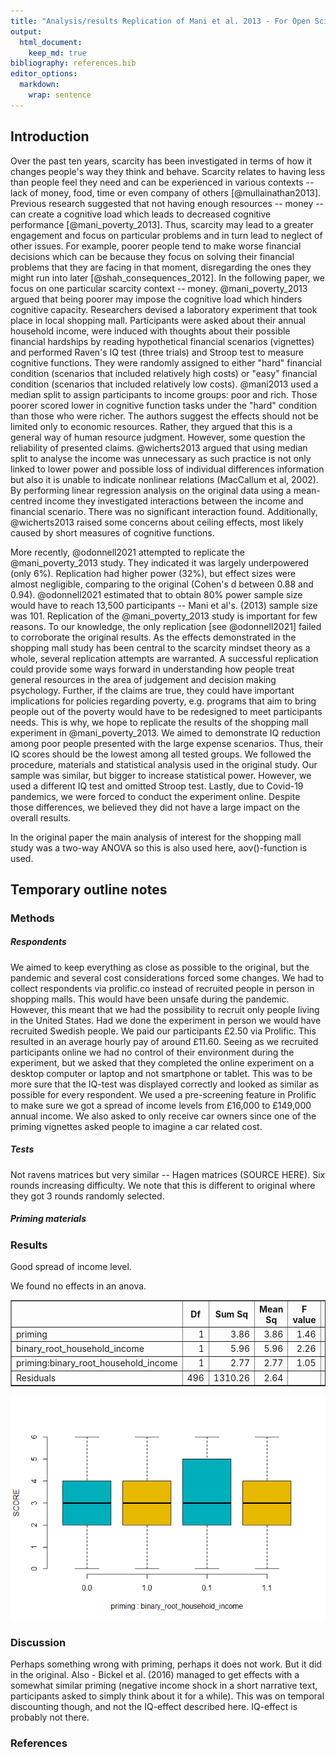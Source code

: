 ```yaml
---
title: "Analysis/results Replication of Mani et al. 2013 - For Open Science course"
output:
  html_document: 
    keep_md: true
bibliography: references.bib
editor_options: 
  markdown: 
    wrap: sentence
---
```


<!-- KNITTING ONLY WORKS IN HTML FOR NOW.  -->



## Introduction

Over the past ten years, scarcity has been investigated in terms of how it changes people's way they think and behave.
Scarcity relates to having less than people feel they need and can be experienced in various contexts -- lack of money, food, time or even company of others [@mullainathan2013].
Previous research suggested that not having enough resources -- money -- can create a cognitive load which leads to decreased cognitive performance [@mani_poverty_2013].
Thus, scarcity may lead to a greater engagement and focus on particular problems and in turn lead to neglect of other issues.
For example, poorer people tend to make worse financial decisions which can be because they focus on solving their financial problems that they are facing in that moment, disregarding the ones they might run into later [@shah_consequences_2012].
In the following paper, we focus on one particular scarcity context -- money.
@mani_poverty_2013 argued that being poorer may impose the cognitive load which hinders cognitive capacity.
Researchers devised a laboratory experiment that took place in local shopping mall.
Participants were asked about their annual household income, were induced with thoughts about their possible financial hardships by reading hypothetical financial scenarios (vignettes) and performed Raven's IQ test (three trials) and Stroop test to measure cognitive functions.
They were randomly assigned to either "hard" financial condition (scenarios that included relatively high costs) or "easy" financial condition (scenarios that included relatively low costs).
@mani2013 used a median split to assign participants to income groups: poor and rich.
Those poorer scored lower in cognitive function tasks under the "hard" condition than those who were richer.
The authors suggest the effects should not be limited only to economic resources.
Rather, they argued that this is a general way of human resource judgment.
However, some question the reliability of presented claims.
@wicherts2013 argued that using median split to analyse the income was unnecessary as such practice is not only linked to lower power and possible loss of individual differences information but also it is unable to indicate nonlinear relations (MacCallum et al, 2002).
By performing linear regression analysis on the original data using a mean-centred income they investigated interactions between the income and financial scenario.
There was no significant interaction found.
Additionally, @wicherts2013 raised some concerns about ceiling effects, most likely caused by short measures of cognitive functions.

More recently, @odonnell2021 attempted to replicate the @mani_poverty_2013 study.
They indicated it was largely underpowered (only 6%).
Replication had higher power (32%), but effect sizes were almost negligible, comparing to the original (Cohen's d between 0.88 and 0.94).
@odonnell2021 estimated that to obtain 80% power sample size would have to reach 13,500 participants -- Mani et al's.
(2013) sample size was 101.
Replication of the @mani_poverty_2013 study is important for few reasons.
To our knowledge, the only replication [see @odonnell2021] failed to corroborate the original results. As the effects demonstrated in the shopping mall study has been central to the scarcity mindset theory as a whole, several replication attempts are warranted.
A successful replication could provide some ways forward in understanding how people treat general resources in the area of judgement and decision making psychology.
Further, if the claims are true, they could have important implications for policies regarding poverty, e.g. programs that aim to bring people out of the poverty would have to be redesigned to meet participants needs.
This is why, we hope to replicate the results of the shopping mall experiment in @mani_poverty_2013.
We aimed to demonstrate IQ reduction among poor people presented with the large expense scenarios.
Thus, their IQ scores should be the lowest among all tested groups.
We followed the procedure, materials and statistical analysis used in the original study.
Our sample was similar, but bigger to increase statistical power.
However, we used a different IQ test and omitted Stroop test.
Lastly, due to Covid-19 pandemics, we were forced to conduct the experiment online.
Despite those differences, we believed they did not have a large impact on the overall results.



In the original paper the main analysis of interest for the shopping mall study was a two-way ANOVA so this is also used here, aov()-function is used.

## Temporary outline notes

### Methods 

##### Respondents
We aimed to keep everything as close as possible to the original, but the pandemic and several cost considerations forced some changes. We had to collect respondents via prolific.co instead of recruited people in person in shopping malls. This would have been unsafe during the pandemic. However, this meant that we had the possibility to recruit only people living in the United States. Had we done the experiment in person we would have recruited Swedish people. We paid our participants £2.50 via Prolific. This resulted in an average hourly pay of around £11.60. Seeing as we recruited participants online we had no control of their environment during the experiment, but we asked that they completed the online experiment on a desktop computer or laptop and not smartphone or tablet. This was to be more sure that the IQ-test was displayed correctly and looked as similar as possible for every respondent. We used a pre-screening feature in Prolific to make sure we got a spread of income levels from £16,000 to £149,000 annual income. We also asked to only receive car owners since one of the priming vignettes asked people to imagine a car related cost. 

##### Tests 
Not ravens matrices but very similar -- Hagen matrices (SOURCE HERE).
Six rounds increasing difficulty.
We note that this is different to original where they got 3 rounds randomly selected.

##### Priming materials
<!-- Everything from supp materials - increased costs a bit because of inflation over the last 10 years. DESCRIBE HOW MUCH  -->
<!-- Displayed one on each page - asked them to write a little bit were applicable, or choose from alternatives for some questions -->
<!-- Describe randomization, could not randomize fully because of qualtrics problems   -->


### Results
<!-- People did write things in the alternatives, so they seemed to be engaging with the material. The answers made sense and were thorough.  -->
Good spread of income level. <!-- show with stats/numbers here -->

We found no effects in an anova.

<!-- html table generated in R 4.1.2 by xtable 1.8-4 package -->
<!-- Wed Mar 30 11:23:30 2022 -->
<table border=1>
<tr> <th>  </th> <th> Df </th> <th> Sum Sq </th> <th> Mean Sq </th> <th> F value </th> <th> Pr(&gt;F) </th>  </tr>
  <tr> <td> priming </td> <td align="right"> 1 </td> <td align="right"> 3.86 </td> <td align="right"> 3.86 </td> <td align="right"> 1.46 </td> <td align="right"> 0.2276 </td> </tr>
  <tr> <td> binary_root_household_income </td> <td align="right"> 1 </td> <td align="right"> 5.96 </td> <td align="right"> 5.96 </td> <td align="right"> 2.26 </td> <td align="right"> 0.1336 </td> </tr>
  <tr> <td> priming:binary_root_household_income </td> <td align="right"> 1 </td> <td align="right"> 2.77 </td> <td align="right"> 2.77 </td> <td align="right"> 1.05 </td> <td align="right"> 0.3062 </td> </tr>
  <tr> <td> Residuals </td> <td align="right"> 496 </td> <td align="right"> 1310.26 </td> <td align="right"> 2.64 </td> <td align="right">  </td> <td align="right">  </td> </tr>
   </table>

![](Markdown-mani-et-al-replication_files/figure-html/boxplot-1.png)<!-- -->

### Discussion

Perhaps something wrong with priming, perhaps it does not work.
But it did in the original.
Also - Bickel et al. (2016) managed to get effects with a somewhat similar priming (negative income shock in a short narrative text, participants asked to simply think about it for a while).
This was on temporal discounting though, and not the IQ-effect described here.
IQ-effect is probably not there.

<!-- did the very high payment possibly influence resluts? -->
<!-- no experiment control because they were at home --> 

### References
